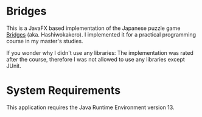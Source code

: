# Bridges

This is a JavaFX based implementation of the Japanese puzzle game [Bridges](https://en.wikipedia.org/wiki/Hashiwokakero) (aka. Hashiwokakero).
I implemented it for a practical programming course in my master's studies.

If you wonder why I didn't use any libraries: The implementation was rated after the course, therefore I was not allowed to use any libraries except JUnit.

# System Requirements
This application requires the Java Runtime Environment version 13.

